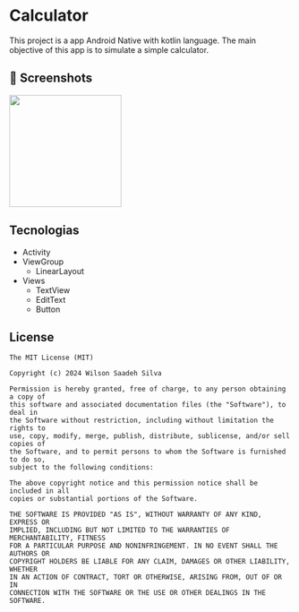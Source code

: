 # Calculator
This project is a app Android Native with kotlin language. The main objective of this app  is to simulate a simple calculator.

## :camera_flash: Screenshots
<!-- You can add more screenshots here if you like -->
<img src="https://github.com/user-attachments/assets/2199e486-7f01-467f-bcdd-e71ba5843f65" width=200/>


## Tecnologias
- Activity
- ViewGroup
  - LinearLayout
- Views
  - TextView
  - EditText
  - Button  


## License
```
The MIT License (MIT)

Copyright (c) 2024 Wilson Saadeh Silva

Permission is hereby granted, free of charge, to any person obtaining a copy of
this software and associated documentation files (the "Software"), to deal in
the Software without restriction, including without limitation the rights to
use, copy, modify, merge, publish, distribute, sublicense, and/or sell copies of
the Software, and to permit persons to whom the Software is furnished to do so,
subject to the following conditions:

The above copyright notice and this permission notice shall be included in all
copies or substantial portions of the Software.

THE SOFTWARE IS PROVIDED "AS IS", WITHOUT WARRANTY OF ANY KIND, EXPRESS OR
IMPLIED, INCLUDING BUT NOT LIMITED TO THE WARRANTIES OF MERCHANTABILITY, FITNESS
FOR A PARTICULAR PURPOSE AND NONINFRINGEMENT. IN NO EVENT SHALL THE AUTHORS OR
COPYRIGHT HOLDERS BE LIABLE FOR ANY CLAIM, DAMAGES OR OTHER LIABILITY, WHETHER
IN AN ACTION OF CONTRACT, TORT OR OTHERWISE, ARISING FROM, OUT OF OR IN
CONNECTION WITH THE SOFTWARE OR THE USE OR OTHER DEALINGS IN THE SOFTWARE.
```
